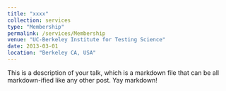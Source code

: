```yaml
---
title: "xxxx"
collection: services
type: "Membership"
permalink: /services/Membership
venue: "UC-Berkeley Institute for Testing Science"
date: 2013-03-01
location: "Berkeley CA, USA"
---
```


This is a description of your talk, which is a markdown file that can be all markdown-ified like any other post. Yay markdown!

